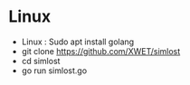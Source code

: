 # Linux
- Linux : Sudo apt install golang   
- git clone https://github.com/XWET/simlost
- cd simlost
- go run simlost.go
